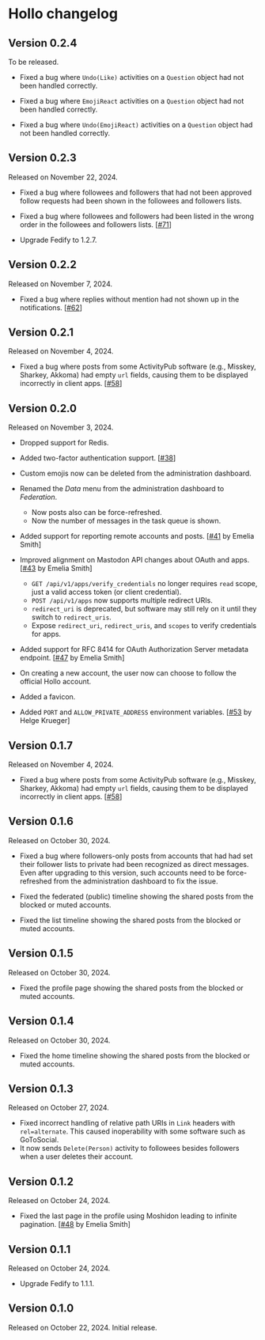 # Hollo changelog

## Version 0.2.4

To be released.

- Fixed a bug where `Undo(Like)` activities on a `Question` object had not
  been handled correctly.

- Fixed a bug where `EmojiReact` activities on a `Question` object had not
  been handled correctly.

- Fixed a bug where `Undo(EmojiReact)` activities on a `Question` object had
  not been handled correctly.

## Version 0.2.3

Released on November 22, 2024.

- Fixed a bug where followees and followers that had not been approved
  follow requests had been shown in the followees and followers lists.

- Fixed a bug where followees and followers had been listed in the wrong
  order in the followees and followers lists. [[#71]]

- Upgrade Fedify to 1.2.7.

[#71]: https://github.com/dahlia/hollo/issues/71

## Version 0.2.2

Released on November 7, 2024.

- Fixed a bug where replies without mention had not shown up in
  the notifications. [[#62]]

[#62]: https://github.com/dahlia/hollo/issues/62

## Version 0.2.1

Released on November 4, 2024.

- Fixed a bug where posts from some ActivityPub software (e.g., Misskey,
  Sharkey, Akkoma) had empty `url` fields, causing them to be displayed
  incorrectly in client apps. [[#58]]

## Version 0.2.0

Released on November 3, 2024.

- Dropped support for Redis.

- Added two-factor authentication support. [[#38]]

- Custom emojis now can be deleted from the administration dashboard.

- Renamed the _Data_ menu from the administration dashboard to _Federation_.

  - Now posts also can be force-refreshed.
  - Now the number of messages in the task queue is shown.

- Added support for reporting remote accounts and posts.
  [[#41] by Emelia Smith]

- Improved alignment on Mastodon API changes about OAuth and apps.
  [[#43] by Emelia Smith]

  - `GET /api/v1/apps/verify_credentials` no longer requires `read` scope,
    just a valid access token (or client credential).
  - `POST /api/v1/apps` now supports multiple redirect URIs.
  - `redirect_uri` is deprecated, but software may still rely on it until
    they switch to `redirect_uris`.
  - Expose `redirect_uri`, `redirect_uris`, and `scopes` to verify
    credentials for apps.

- Added support for RFC 8414 for OAuth Authorization Server metadata endpoint.
  [[#47] by Emelia Smith]

- On creating a new account, the user now can choose to follow the official
  Hollo account.

- Added a favicon.

- Added `PORT` and `ALLOW_PRIVATE_ADDRESS` environment variables.
  [[#53] by Helge Krueger]

[#38]: https://github.com/dahlia/hollo/issues/38
[#41]: https://github.com/dahlia/hollo/pull/41
[#43]: https://github.com/dahlia/hollo/pull/43
[#47]: https://github.com/dahlia/hollo/pull/47
[#53]: https://github.com/dahlia/hollo/pull/53

## Version 0.1.7

Released on November 4, 2024.

- Fixed a bug where posts from some ActivityPub software (e.g., Misskey,
  Sharkey, Akkoma) had empty `url` fields, causing them to be displayed
  incorrectly in client apps. [[#58]]

[#58]: https://github.com/dahlia/hollo/issues/58

## Version 0.1.6

Released on October 30, 2024.

- Fixed a bug where followers-only posts from accounts that had had set
  their follower lists to private had been recognized as direct messages.
  Even after upgrading to this version, such accounts need to be force-refreshed
  from the administration dashboard to fix the issue.

- Fixed the federated (public) timeline showing the shared posts from
  the blocked or muted accounts.

- Fixed the list timeline showing the shared posts from the blocked or muted
  accounts.

## Version 0.1.5

Released on October 30, 2024.

- Fixed the profile page showing the shared posts from the blocked or muted
  accounts.

## Version 0.1.4

Released on October 30, 2024.

- Fixed the home timeline showing the shared posts from the blocked or muted
  accounts.

## Version 0.1.3

Released on October 27, 2024.

- Fixed incorrect handling of relative path URIs in `Link` headers with
  `rel=alternate`. This caused inoperability with some software such as
  GoToSocial.
- It now sends `Delete(Person)` activity to followees besides followers
  when a user deletes their account.

## Version 0.1.2

Released on October 24, 2024.

- Fixed the last page in the profile using Moshidon leading to infinite
  pagination. [[#48] by Emelia Smith]

[#48]: https://github.com/dahlia/hollo/issues/48

## Version 0.1.1

Released on October 24, 2024.

- Upgrade Fedify to 1.1.1.

## Version 0.1.0

Released on October 22, 2024. Initial release.
